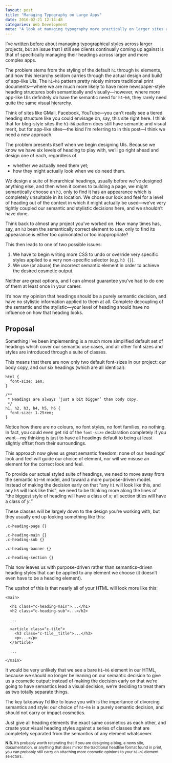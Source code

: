 ```yaml
---
layout: post
title: "Managing Typography on Large Apps"
date: 2016-02-21 12:14:48
categories: Web Development
meta: "A look at managing typography more practically on larger sites and apps"
---
```


I’ve [written before](http://csswizardry.com/2012/02/pragmatic-practical-font-sizing-in-css)
about managing typographical styles across larger projects, but an issue that I
still see clients continually coming up against is that of specifically managing
their headings across larger and more complex apps.

The problem stems from the styling of the default `h1` through `h6` elements,
and how this hierarchy seldom carries through the actual design and build of
app-like UIs. The `h1`–`h6` pattern pretty nicely mirrors traditional print
documents—where we are much more likely to have more newspaper-style heading
structures both semantically and visually—however, where more app-like UIs
definitely _do_ have the semantic need for `h1`–`h6`, they rarely need quite the
same visual hierarchy.

Think of sites like GMail, Facebook, YouTube—you can’t really see a tiered
heading structure like you could envisage on, say, this site right here. I think
that for blog-style sites the `h1`–`h6` pattern does still have semantic and
visual merit, but for app-like sites—the kind I’m referring to in this post—I
think we need a new approach.

The problem presents itself when we begin designing UIs. Because we know we have
six levels of heading to play with, we’ll go right ahead and design one of each,
regardless of

* whether we actually need them yet;
* how they might actually look when we do need them.

We design a suite of hierarchical headings, usually before we’ve designed
anything else, and then when it comes to building a page, we might semantically
choose an `h3`, only to find it has an appearance which is completely unsuitable
in its location. We chose our look and feel for a level of heading out of the
context in which it might actually be used—we’ve very tightly coupled our
semantic and stylistic decisions here, and we shouldn’t have done.

Think back to almost any project you’ve worked on. How many times has, say, an
`h3` been the semantically correct element to use, only to find its appearance
is either too opinionated or too inappropriate?

This then leads to one of two possible issues:

1. We have to begin writing more CSS to undo or override very specific styles
   applied to a very non-specific selector (e.g. `h3 {}`).
2. We use (or abuse) the incorrect semantic element in order to achieve the
   desired cosmetic output.

Neither are great options, and I can almost guarantee you’ve had to do one of
them at least once in your career.

It’s now my opinion that headings should be a purely semantic decision, and have
no stylistic information applied to them at all. Complete decoupling of the
semantic and the stylistic—your level of heading should have no influence on how
that heading looks.

## Proposal

Something I’ve been implementing is a much more simplified default set of
headings which cover our semantic use cases, and all other font sizes and styles
are introduced through a suite of classes.

This means that there are now only two default font-sizes in our project: our
body copy, and our six headings (which are all identical):

    html {
      font-size: 1em;
    }

    /**
     * Headings are always ‘just a bit bigger’ than body copy.
     */
    h1, h2, h3, h4, h5, h6 {
      font-size: 1.25rem;
    }

Notice how there are no colours, no font styles, no font families, no nothing.
In fact, you could even get rid of the `font-size` declaration completely if you
want—my thinking is just to have all headings default to being at least slightly
offset from their surroundings.

This approach now gives us great semantic freedom: none of our headings’ look
and feel will guide our choice of element, nor will we misuse an element for the
correct look and feel.

To provide our actual styled suite of headings, we need to move away from the
semantic `h1`–`h6` model, and toward a more purpose-driven model. Instead of
making the decision early on that <q>any `h1` will look like this, and any `h3`
will look like this</q>, we need to be thinking more along the lines of <q>the
biggest style of heading will have a class of <var>x</var>; all section titles
will have a class of <var>y</var>.</q>

These classes will be largely down to the design you’re working with, but they
usually end up looking something like this:

    .c-heading-page {}

    .c-heading-main {}
    .c-heading-sub {}

    .c-heading-banner {}

    .c-heading-section {}

This now leaves us with purpose-driven rather than semantics-driven heading
styles that can be applied to any element we choose (it doesn’t even have to be
a heading element).

The upshot of this is that nearly all of your HTML will look more like this:

    <main>

      <h1 class="c-heading-main">...</h1>
      <h2 class="c-heading-sub">...</h2>

      ...

      <article class="c-tile">
        <h3 class="c-tile__title">...</h3>
        <p>...</p>
      </article>

      ...

    </main>

It would be very unlikely that we see a bare `h1`–`h6` element in our HTML,
because we should no longer be leaning on our semantic decision to give us a
cosmetic output: instead of making the decision early on that we’re going to
have semantics lead a visual decision, we’re deciding to treat them as two
totally separate things.

The key takeaway I’d like to leave you with is the importance of divorcing
semantics and style: our choice of `h1`–`h6` is a purely semantic decision, and
should not carry or impact cosmetics.

Just give all heading elements the exact same cosmetics as each other, and
create your visual heading styles against a series of classes that are
completely separated from the semantics of any element whatsoever.

<small>**N.B.** It’s probably worth reiterating that if you are designing a
blog, a news site, documentation, or anything that does mirror the traditional
headline format found in print, you can probably still carry on attaching more
cosmetic opinions to your `h1`–`h6` element selectors.</small>
